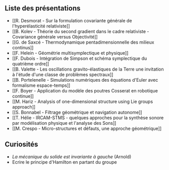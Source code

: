 ## Liste des présentations
- [[R. Desmorat - Sur la formulation covariante générale de l'hyperélasticité relativiste]]
- [[B. Kolev - Théorie du second gradient dans le cadre relativiste - Covariance générale versus Objectivité]]
- [[G. de Saxcé - Thermodynamique pentadimensionnelle des milieux continus]]
- [[F. Helein - Géométrie multisymplectique et physique]]
- [[F. Dubois - Intégration de Simpson et schéma symplectique du quatrième ordre]]
- [[B. Valette - Les oscillations gravito-élastiques de la Terre une invitation à l'étude d'une classe de problèmes spectraux]]
- [[B. Portelenelle - Simulations numériques des équations d'Euler avec formalisme espace-temps]]
- [[F. Boyer - Application du modèle des poutres Cosserat en robotique continue]]
- [[M. Hariz - Analysis of one-dimensional structure using Lie groups approach]]
- [[S. Bonnabel - Filtrage géométrique et navigation autonome]]
- [[T. Hélie - IRCAM-STMS - quelques approches pour la synthèse sonore par modélisation physique et l'analyse des Sons]]
- [[M. Crespo - Micro-structures et défauts, une approche géométrique]]
## Curiosités
- *La mécanique du solide est invariante à gauche* (Arnold)
- Ecrire le principe d'Hamilton en partant du groupe
